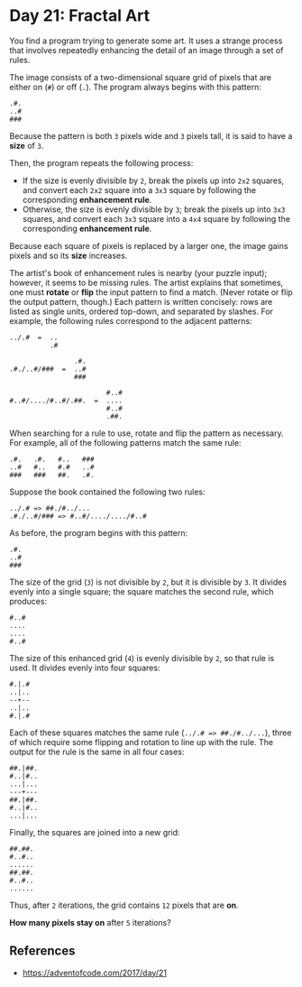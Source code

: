 # Day 21: Fractal Art

You find a program trying to generate some art. It uses a strange process that involves repeatedly enhancing the detail of an image through a set of rules.

The image consists of a two-dimensional square grid of pixels that are either on (`#`) or off (`.`). The program always begins with this pattern:

```
.#.
..#
###
```

Because the pattern is both `3` pixels wide and `3` pixels tall, it is said to have a **size** of `3`.

Then, the program repeats the following process:

- If the size is evenly divisible by `2`, break the pixels up into `2x2` squares, and convert each `2x2` square into a `3x3` square by following the corresponding **enhancement rule**.
- Otherwise, the size is evenly divisible by `3`; break the pixels up into `3x3` squares, and convert each `3x3` square into a `4x4` square by following the corresponding **enhancement rule**.

Because each square of pixels is replaced by a larger one, the image gains pixels and so its **size** increases.

The artist's book of enhancement rules is nearby (your puzzle input); however, it seems to be missing rules. The artist explains that sometimes, one must **rotate** or **flip** the input pattern to find a match. (Never rotate or flip the output pattern, though.) Each pattern is written concisely: rows are listed as single units, ordered top-down, and separated by slashes. For example, the following rules correspond to the adjacent patterns:

```
../.#  =  ..
          .#

                .#.
.#./..#/###  =  ..#
                ###

                        #..#
#..#/..../#..#/.##.  =  ....
                        #..#
                        .##.
```

When searching for a rule to use, rotate and flip the pattern as necessary. For example, all of the following patterns match the same rule:

```
.#.   .#.   #..   ###
..#   #..   #.#   ..#
###   ###   ##.   .#.
```

Suppose the book contained the following two rules:

```
../.# => ##./#../...
.#./..#/### => #..#/..../..../#..#
```

As before, the program begins with this pattern:

```
.#.
..#
###
```

The size of the grid (`3`) is not divisible by `2`, but it is divisible by `3`. It divides evenly into a single square; the square matches the second rule, which produces:

```
#..#
....
....
#..#
```

The size of this enhanced grid (`4`) is evenly divisible by `2`, so that rule is used. It divides evenly into four squares:

```
#.|.#
..|..
--+--
..|..
#.|.#
```

Each of these squares matches the same rule (`../.# => ##./#../...`), three of which require some flipping and rotation to line up with the rule. The output for the rule is the same in all four cases:

```
##.|##.
#..|#..
...|...
---+---
##.|##.
#..|#..
...|...
```

Finally, the squares are joined into a new grid:

```
##.##.
#..#..
......
##.##.
#..#..
......
```

Thus, after `2` iterations, the grid contains `12` pixels that are **on**.

**How many pixels stay on** after `5` iterations?

## References
- https://adventofcode.com/2017/day/21
